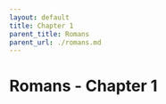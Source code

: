 ```yaml
---
layout: default
title: Chapter 1
parent_title: Romans
parent_url: ./romans.md
---
```


# Romans - Chapter 1
